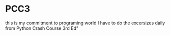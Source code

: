 # PCC3 
this is my commitment to programing world I have to do the excersizes daily from Python Crash Course 3rd Ed"  